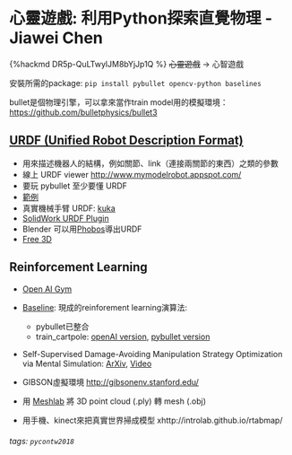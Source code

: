 # 心靈遊戲: 利用Python探索直覺物理 - Jiawei Chen

{%hackmd DR5p-QuLTwylJM8bYjJp1Q %}
~~心靈遊戲~~ -> 心智遊戲

 安裝所需的package: `pip install pybullet opencv-python baselines` 

bullet是個物理引擎，可以拿來當作train model用的模擬環境：
https://github.com/bulletphysics/bullet3

## [URDF (Unified Robot Description Format)](http://wiki.ros.org/urdf)
- 用來描述機器人的結構，例如關節、link（連接兩關節的東西）之類的參數
- 線上 URDF viewer http://www.mymodelrobot.appspot.com/
- 要玩 pybullet 至少要懂 URDF
- [範例](https://github.com/bulletphysics/bullet3/blob/master/examples/pybullet/examples/humanoid_manual_control.py)
- 真實機械手臂 URDF: [kuka](https://github.com/ros-industrial/kuka_experimental)
- [SolidWork URDF Plugin](http://wiki.ros.org/sw_urdf_exporter)
- Blender 可以用[Phobos](https://github.com/rock-simulation/phobos)導出URDF
- [Free 3D](https://free3d.com/)

## Reinforcement Learning
- [Open AI Gym](https://gym.openai.com/)
- [Baseline](https://github.com/openai/baselines ): 現成的reinforement learning演算法: 
    - pybullet已整合 
    - train_cartpole: [openAI version](https://github.com/openai/baselines/blob/master/baselines/deepq/experiments/train_cartpole.py), [pybullet version](https://github.com/bulletphysics/bullet3/blob/master/examples/pybullet/gym/pybullet_envs/baselines/train_pybullet_cartpole.py)
- Self-Supervised Damage-Avoiding Manipulation Strategy Optimization via Mental Simulation: [ArXiv](https://arxiv.org/abs/1712.07452), [Video](http://robotics.jacobs-university.de/TMP/jint_manipulation_strategy_optimization.mp4)

- GIBSON虛擬環境 http://gibsonenv.stanford.edu/
- 用 [Meshlab](http://www.meshlab.net/) 將 3D point cloud (.ply) 轉 mesh (.obj)
- 用手機、kinect來把真實世界掃成模型 xhttp://introlab.github.io/rtabmap/

###### tags: `pycontw2018`
